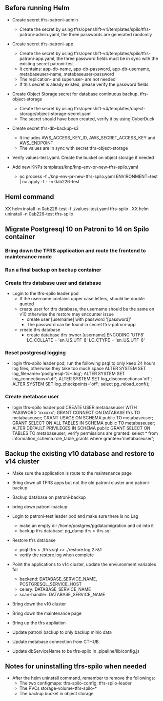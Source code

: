 ## Before running Helm
* Create secret tfrs-patroni-admin
    * Create the secret by using tfrs/openshift-v4/templates/spilo/tfrs-patroni-admin.yaml, the three passwords are generated randomly

* Create secret tfrs-patroni-app
    * Create the secret by using tfrs/openshift-v4/templates/spilo/tfrs-patroni-app.yaml, the three password fields must be in sync with the existing secret patroni-test
    * It contains: app-db-name, app-db-password, app-db-username, metabaseuser-name, metabaseuser-password
    * The replication- and superuser- are not needed
    * If this secret is aleady existed, please verify the password fields

* Create Object Storage secret for database continuous backup, tfrs-object-storage
    * Create the secret by using tfrs/openshift-v4/templates/object-storage/object-storage-secret.yaml
    * The secret should have been created, verify it by using CyberDuck

* Create secret tfrs-db-backup-s3
    * It includes AWS_ACCESS_KEY_ID, AWS_SECRET_ACCESS_KEY and AWS_ENDPOINT
    * The values are in sync with secret tfrs-object-storage

* Verify values-test.yaml. Create the bucket on object storage if needed

* Add new KNPs templates/knp/knp-env-pr-new-tfrs-spilo.yaml
    * oc process -f ./knp-env-pr-new-tfrs-spilo.yaml ENVIRONMENT=test | oc apply -f - -n 0ab226-test    

## Heml command
XX helm install -n 0ab226-test -f ./values-test.yaml tfrs-spilo .
XX helm uninstall -n 0ab226-test tfrs-spilo

## Migrate Postgresql 10 on Patroni to 14 on Spilo container

### Bring down the TFRS application and route the frontend to maintenance mode

### Run a final backup on backup container

### Create tfrs database user and database
* Login to the tfrs-spilo leader pod
    * If the username contains upper case letters, should be double quoted
    * create user for tfrs database, the username should be the same on v10 otherwise the restore may encounter issue
        * create user [username] with password '[password]'
        * The password can be found in secret tfrs-patroni-app
    * create tfrs database
        * create database tfrs owner [username] ENCODING 'UTF8' LC_COLLATE = 'en_US.UTF-8' LC_CTYPE = 'en_US.UTF-8'
### Reset postgresql logging
* login tfrs-spilo leader pod, run the following psql to only keep 24 hours log files, otherwise they take too much space
    ALTER SYSTEM SET log_filename='postgresql-%H.log';
    ALTER SYSTEM SET log_connections='off';
    ALTER SYSTEM SET log_disconnections='off';
    ALTER SYSTEM SET log_checkpoints='off';
    select pg_reload_conf();
### Create metabase user
* login tfrs-spilo leader pod
    CREATE USER metabaseuser WITH PASSWORD 'xxxxxx';
    GRANT CONNECT ON DATABASE tfrs TO metabaseuser;
    GRANT USAGE ON SCHEMA public TO metabaseuser;
    GRANT SELECT ON ALL TABLES IN SCHEMA public TO metabaseuser;
    ALTER DEFAULT PRIVILEGES IN SCHEMA public GRANT SELECT ON TABLES TO metabaseuser;
    verify permissions are granted:  select * from information_schema.role_table_grants where grantee='metabaseuser';

## Backup the existing v10 database and restore to v14 cluster
* Make sure the application is route to the maintenance page
* Bring down all TFRS apps but not the old patroni cluster and patroni-backup
* Backup database on patroni-backup
* bring down patroni-backup
* Login to patroni-test leader pod and make sure there is no Lag
    * make an empty dir /home/postgres/pgdata/migration and cd into it
    * backup tfrs database: pg_dump tfrs > tfrs.sql
* Restore tfrs database
    * psql tfrs < ./tfrs.sql >> ./restore.log 2>&1
    * verify the restore.log when complete

* Point the applications to v14 cluster, update the enviuronment variables for
    * backend: DATABASE_SERVICE_NAME, POSTGRESQL_SERVICE_HOST
    * celery: DATABASE_SERVICE_NAME
    * scan-handler: DATABASE_SERVICE_NAME
* Bring down the v10 cluster
* Bring down the maintenance page
* Bring up the tfrs appliation
* Update patroni backup to only backup minio data
* Update metabase connection from CTHUB
* Update dbServiceName to be tfrs-spilo in .pipeline/lib/config.js

## Notes for uninstalling tfrs-spilo when needed
* After the helm uninstall command, remember to remove the followings:
    * The two configmaps: tfrs-spilo-config, tfrs-spilo-leader
    * The PVCs storage-volume-tfrs-spilo-*
    * The backup bucket in object storage
